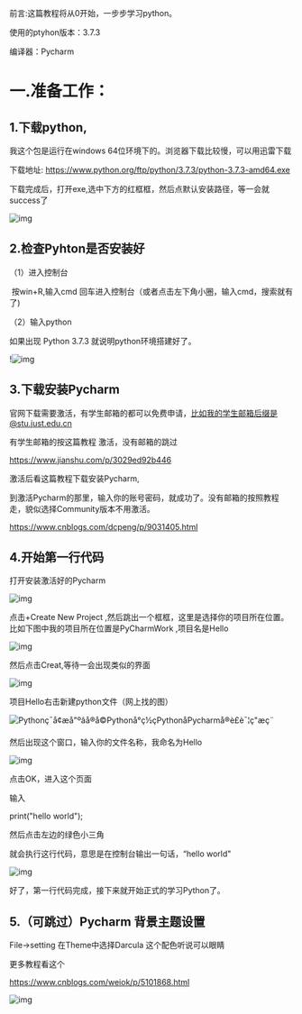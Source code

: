 前言:这篇教程将从0开始，一步步学习python。

使用的ptyhon版本：3.7.3

编译器：Pycharm 

# 一.准备工作：

## 1.下载python,

我这个包是运行在windows 64位环境下的。浏览器下载比较慢，可以用迅雷下载

下载地址: https://www.python.org/ftp/python/3.7.3/python-3.7.3-amd64.exe

下载完成后，打开exe,选中下方的红框框，然后点默认安装路径，等一会就success了

![img](https://ss0.baidu.com/6ONWsjip0QIZ8tyhnq/it/u=961199589,1814899440&fm=173&app=25&f=JPEG?w=640&h=394&s=7992AF1B1D5C5CCC02D9C5DE0200D0B2)

## 2.检查Pyhton是否安装好

（1）进入控制台

​	按win+R,输入cmd  回车进入控制台（或者点击左下角小圈，输入cmd，搜索就有了)

（2）输入python

如果出现 Python 3.7.3 就说明python环境搭建好了。

!![img](https://imgsa.baidu.com/forum/w%3D580/sign=742b067b990a304e5222a0f2e1c8a7c3/eb52a213b07eca80ec0c4b989f2397dda1448303.jpg)

## 3.下载安装Pycharm

官网下载需要激活，有学生邮箱的都可以免费申请，比如我的学生邮箱后缀是@stu.just.edu.cn

有学生邮箱的按这篇教程 激活，没有邮箱的跳过

<https://www.jianshu.com/p/3029ed92b446>

激活后看这篇教程下载安装Pycharm,

到激活Pycharm的那里，输入你的账号密码，就成功了。没有邮箱的按照教程走，貌似选择Community版本不用激活。

<https://www.cnblogs.com/dcpeng/p/9031405.html>

## 4.开始第一行代码

打开安装激活好的Pycharm

![img](https://imgsa.baidu.com/forum/w%3D580/sign=92d2a09c592c11dfded1bf2b53276255/f42decc451da81cbc9d0e4b25c66d0160924315a.jpg)

点击+Create New Project  ,然后跳出一个框框，这里是选择你的项目所在位置。比如下图中我的项目所在位置是PyCharmWork ,项目名是Hello

![img](https://imgsa.baidu.com/forum/w%3D580/sign=e2ebfba38413632715edc23ba18fa056/d88808dbb6fd526623225b6ba518972bd4073603.jpg)



然后点击Creat,等待一会出现类似的界面

![img](https://imgsa.baidu.com/forum/w%3D580/sign=f16029a35ae736d158138c00ab514ffc/f9af39fa513d269710806f225bfbb2fb4216d8c5.jpg)

项目Hello右击新建python文件（网上找的图）

![Pythonç¯å¢æ­å"ºâå®å©Pythonå°ç½çPythonåPycharmå®è£è¯¦ç"æç¨](http://p1.pstatp.com/large/5b5b00014f03cd95e86d)

然后出现这个窗口，输入你的文件名称，我命名为Hello

![img](https://imgsa.baidu.com/forum/w%3D580/sign=7fc311e68c26cffc692abfba89004a7d/e87602fa828ba61e6055af504f34970a314e59dd.jpg)



点击OK，进入这个页面

输入

print("hello world");

然后点击左边的绿色小三角

就会执行这行代码，意思是在控制台输出一句话，“hello world"

![img](https://imgsa.baidu.com/forum/w%3D580/sign=bec95d6b4ca7d933bfa8e47b9d4ad194/74b6d1fe9925bc31ed1a66e750df8db1ca1370c9.jpg)

好了，第一行代码完成，接下来就开始正式的学习Python了。

## 5.（可跳过）Pycharm 背景主题设置

File->setting    在Theme中选择Darcula  这个配色听说可以眼睛

更多教程看这个

<https://www.cnblogs.com/weiok/p/5101868.html>

![img](https://imgsa.baidu.com/forum/w%3D580/sign=41b13f6d414a20a4311e3ccfa0539847/1be4e833c895d143afec835c7df082025baf07fd.jpg)